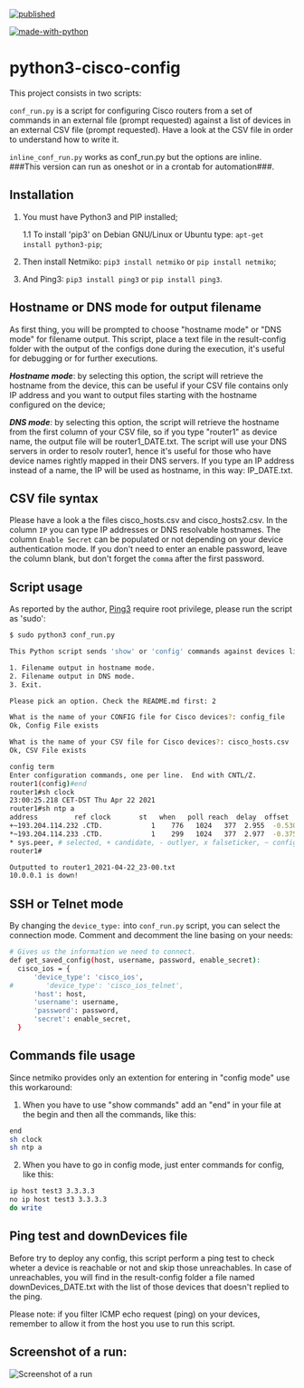 [![published](https://static.production.devnetcloud.com/codeexchange/assets/images/devnet-published.svg)](https://developer.cisco.com/codeexchange/github/repo/ste-giraldo/python3-cisco-config)

[![made-with-python](https://img.shields.io/badge/Made%20with-Python-1f425f.svg)](https://www.python.org/)

# python3-cisco-config

This project consists in two scripts: 

`conf_run.py` is a script for configuring Cisco routers from a set of commands in an external file (prompt requested) against a list of devices in an external CSV file (prompt requested). Have a look at the CSV file in order to understand how to write it. 

`inline_conf_run.py` works as conf_run.py but the options are inline. ###This version can run as oneshot or in a crontab for automation###.

## Installation

1. You must have Python3 and PIP installed;

    1.1 To install 'pip3' on Debian GNU/Linux or Ubuntu type: `apt-get install python3-pip`;
2. Then install Netmiko: `pip3 install netmiko` or `pip install netmiko`;
3. And Ping3: `pip3 install ping3` or `pip install ping3`.

## Hostname or DNS mode for output filename

As first thing, you will be prompted to choose "hostname mode" or "DNS mode" for filename output. This script, place a text file in the result-config folder with the output of the configs done during the execution, it's useful for debugging or for further executions.

***Hostname mode***: by selecting this option, the script will retrieve the hostname from the device, this can be useful if your CSV file contains only IP address and you want to output files starting with the hostname configured on the device; 

***DNS mode***: by selecting this option, the script will retrieve the hostname from the first column of your CSV file, so if you type "router1" as device name, the output file will be router1_DATE.txt. The script will use your DNS servers in order to resolv router1, hence it's useful for those who have device names rightly mapped in their DNS servers. If you type an IP address instead of a name, the IP will be used as hostname, in this way: IP_DATE.txt.

## CSV file syntax

Please have a look a the files cisco_hosts.csv and cisco_hosts2.csv. In the column `IP` you can type IP addresses or DNS resolvable hostnames. The column `Enable Secret` can be populated or not depending on your device authentication mode. If you don't need to enter an enable password, leave the column blank, but don't forget the `comma` after the first password.

## Script usage

As reported by the author, [Ping3](https://github.com/kyan001/ping3) require root privilege, please run the script as 'sudo': 
  ```sh
$ sudo python3 conf_run.py

This Python script sends 'show' or 'config' commands against devices listed in a CSV file. Use at your own risk.

1. Filename output in hostname mode.
2. Filename output in DNS mode.
3. Exit. 

Please pick an option. Check the README.md first: 2

What is the name of your CONFIG file for Cisco devices?: config_file
Ok, Config File exists

What is the name of your CSV file for Cisco devices?: cisco_hosts.csv
Ok, CSV File exists

config term
Enter configuration commands, one per line.  End with CNTL/Z.
router1(config)#end
router1#sh clock
23:00:25.218 CET-DST Thu Apr 22 2021
router1#sh ntp a
  address         ref clock       st   when   poll reach  delay  offset   disp
+~193.204.114.232 .CTD.            1    776   1024   377  2.955  -0.530  1.131
*~193.204.114.233 .CTD.            1    299   1024   377  2.977  -0.375  1.087
 * sys.peer, # selected, + candidate, - outlyer, x falseticker, ~ configured
router1#

Outputted to router1_2021-04-22_23-00.txt
10.0.0.1 is down!
  ```
## SSH or Telnet mode 

By changing the `device_type:` into `conf_run.py` script, you can select the connection mode. Comment and decomment the line basing on your needs: 

  ```sh
# Gives us the information we need to connect.
def get_saved_config(host, username, password, enable_secret):
    cisco_ios = {
        'device_type': 'cisco_ios',
#        'device_type': 'cisco_ios_telnet',
        'host': host,
        'username': username,
        'password': password,
        'secret': enable_secret,
    }
  ```
## Commands file usage

Since netmiko provides only an extention for entering in "config mode" use this workaround: 
1) When you have to use "show commands" add an "end" in your file at the begin and then all the commands, like this: 
  ```sh
end
sh clock
sh ntp a
  ```
2) When you have to go in config mode, just enter commands for config, like this:
  ```sh
ip host test3 3.3.3.3
no ip host test3 3.3.3.3
do write
  ```
## Ping test and downDevices file

Before try to deploy any config, this script perform a ping test to check wheter a device is reachable or not and skip those unreachables. In case of unreachables, you will find in the result-config folder a file named downDevices_DATE.txt with the list of those devices that doesn't replied to the ping. 

Please note: if you filter ICMP echo request (ping) on your devices, remember to allow it from the host you use to run this script.

## Screenshot of a run:
![Screenshot of a run](https://i.imgur.com/jA7oB0j.jpeg)
